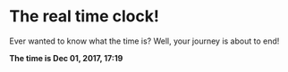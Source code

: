 # The real time clock!

Ever wanted to know what the time is? Well, your journey is about to end!

**The time is Dec 01, 2017, 17:19**